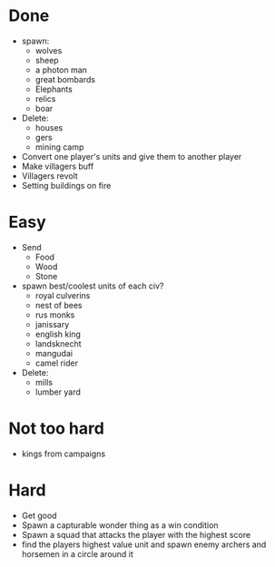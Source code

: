 # Done
* spawn:
  * wolves
  * sheep
  * a photon man
  * great bombards
  * Elephants
  * relics
  * boar
* Delete:
  * houses
  * gers
  * mining camp
* Convert one player's units and give them to another player
* Make villagers buff
* Villagers revolt
* Setting buildings on fire

# Easy
* Send
  * Food
  * Wood
  * Stone
* spawn best/coolest units of each civ?
  * royal culverins
  * nest of bees
  * rus monks
  * janissary
  * english king
  * landsknecht
  * mangudai
  * camel rider
* Delete:
  * mills
  * lumber yard  

# Not too hard
* kings from campaigns

# Hard
* Get good
* Spawn a capturable wonder thing as a win condition
* Spawn a squad that attacks the player with the highest score
* find the players highest value unit and spawn enemy archers and horsemen in a circle around it
